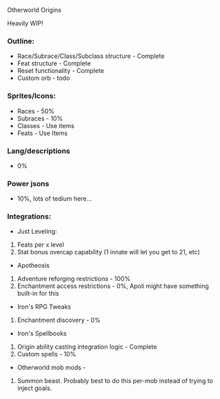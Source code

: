 
Otherworld Origins

Heavily WIP!

### Outline:
- Race/Subrace/Class/Subclass structure - Complete
- Feat structure - Complete
- Reset functionality - Complete
- Custom orb - todo

### Sprites/Icons:
- Races - 50%
- Subraces - 10%
- Classes - Use items
- Feats - Use Items

### Lang/descriptions
- 0%

### Power jsons
- 10%, lots of tedium here...

### Integrations:
- Just Leveling:
1. Feats per x level 
2. Stat bonus overcap capability (1 innate will let you get to 21, etc) 
- Apotheosis
1. Adventure reforging restrictions - 100%
2. Enchantment access restrictions - 0%, Apoli might have something built-in for this 
- Iron's RPG Tweaks
1. Enchantment discovery - 0%
- Iron's Spellbooks 
1. Origin ability casting integration logic - Complete
2. Custom spells - 10%
- Otherworld mob mods - 
1. Summon beast. Probably best to do this per-mob instead of trying to inject goals. 
